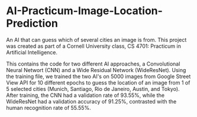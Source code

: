# AI-Practicum-Image-Location-Prediction
An AI that can guess which of several cities an image is from. This project was created as part of a Cornell University class, CS 4701: Practicum in Artificial Intelligence.

This contains the code for two different AI approaches, a Convolutional Neural Networt (CNN) and a Wide Residual Network (WideResNet). Using the training file, we trained the two AI's on 5000 images from Google Street View API for 10 different epochs to guess the location of an image from 1 of 5 selected cities (Munich, Santiago, Rio de Janeiro, Austin, and Tokyo). After training, the CNN had a validation rate of 93.55%, while the WideResNet had a validation accuracy of 91.25%, contrasted with the human recognition rate of 55.55%.
